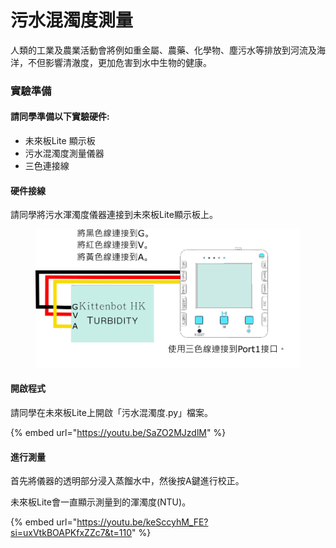# 污水混濁度測量

人類的工業及農業活動會將例如重金屬、農藥、化學物、塵污水等排放到河流及海洋，不但影響清澈度，更加危害到水中生物的健康。

### 實驗準備

#### 請同學準備以下實驗硬件:

* 未來板Lite 顯示板
* 污水混濁度測量儀器
* 三色連接線

#### 硬件接線

請同學將污水渾濁度儀器連接到未來板Lite顯示板上。

<figure><img src="../.gitbook/assets/turbidity_wiring.png" alt=""><figcaption></figcaption></figure>

#### 開啟程式

請同學在未來板Lite上開啟「污水混濁度.py」檔案。

{% embed url="https://youtu.be/SaZO2MJzdlM" %}

#### 進行測量

首先將儀器的透明部分浸入蒸餾水中，然後按A鍵進行校正。

未來板Lite會一直顯示測量到的渾濁度(NTU)。

{% embed url="https://youtu.be/keSccyhM_FE?si=uxVtkBOAPKfxZZc7&t=110" %}

